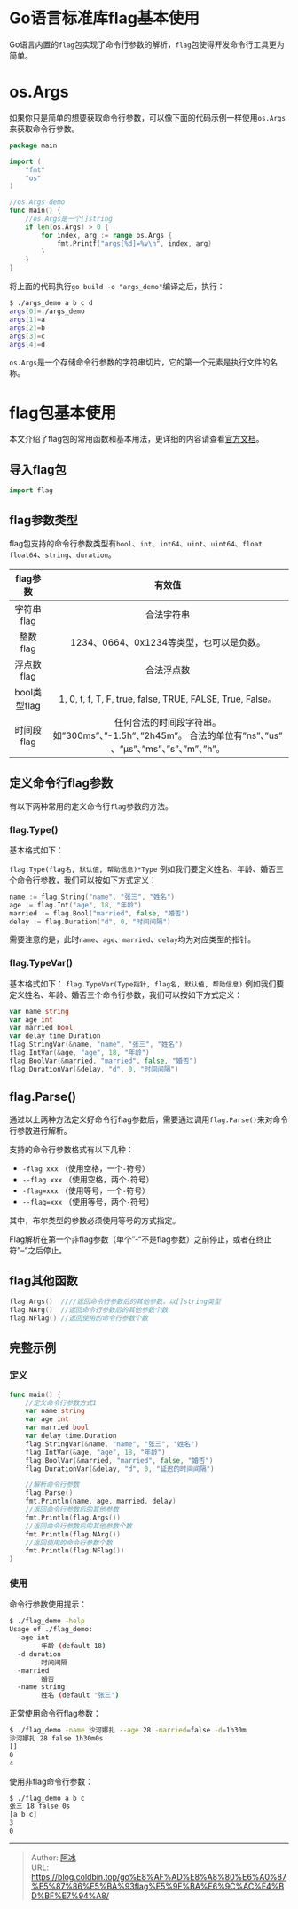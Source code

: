 # Go语言标准库flag基本使用


Go语言内置的`flag`包实现了命令行参数的解析，`flag`包使得开发命令行工具更为简单。

# os.Args

如果你只是简单的想要获取命令行参数，可以像下面的代码示例一样使用`os.Args`来获取命令行参数。

```go
package main

import (
	"fmt"
	"os"
)

//os.Args demo
func main() {
	//os.Args是一个[]string
	if len(os.Args) > 0 {
		for index, arg := range os.Args {
			fmt.Printf("args[%d]=%v\n", index, arg)
		}
	}
}
```

将上面的代码执行`go build -o "args_demo"`编译之后，执行：

```bash
$ ./args_demo a b c d
args[0]=./args_demo
args[1]=a
args[2]=b
args[3]=c
args[4]=d
```

`os.Args`是一个存储命令行参数的字符串切片，它的第一个元素是执行文件的名称。

# flag包基本使用

本文介绍了flag包的常用函数和基本用法，更详细的内容请查看[官方文档](https://studygolang.com/pkgdoc)。

## 导入flag包

```go
import flag
```

## flag参数类型

flag包支持的命令行参数类型有`bool`、`int`、`int64`、`uint`、`uint64`、`float` `float64`、`string`、`duration`。

|   flag参数   |                            有效值                            |
| :----------: | :----------------------------------------------------------: |
|  字符串flag  |                          合法字符串                          |
|   整数flag   |           1234、0664、0x1234等类型，也可以是负数。           |
|  浮点数flag  |                          合法浮点数                          |
| bool类型flag |  1, 0, t, f, T, F, true, false, TRUE, FALSE, True, False。   |
|  时间段flag  | 任何合法的时间段字符串。如”300ms”、”-1.5h”、”2h45m”。 合法的单位有”ns”、”us” 、“µs”、”ms”、”s”、”m”、”h”。 |

## 定义命令行flag参数

有以下两种常用的定义命令行`flag`参数的方法。

### flag.Type()

基本格式如下：

`flag.Type(flag名, 默认值, 帮助信息)*Type` 例如我们要定义姓名、年龄、婚否三个命令行参数，我们可以按如下方式定义：

```go
name := flag.String("name", "张三", "姓名")
age := flag.Int("age", 18, "年龄")
married := flag.Bool("married", false, "婚否")
delay := flag.Duration("d", 0, "时间间隔")
```

需要注意的是，此时`name`、`age`、`married`、`delay`均为对应类型的指针。

### flag.TypeVar()

基本格式如下： `flag.TypeVar(Type指针, flag名, 默认值, 帮助信息)` 例如我们要定义姓名、年龄、婚否三个命令行参数，我们可以按如下方式定义：

```go
var name string
var age int
var married bool
var delay time.Duration
flag.StringVar(&name, "name", "张三", "姓名")
flag.IntVar(&age, "age", 18, "年龄")
flag.BoolVar(&married, "married", false, "婚否")
flag.DurationVar(&delay, "d", 0, "时间间隔")
```

## flag.Parse()

通过以上两种方法定义好命令行flag参数后，需要通过调用`flag.Parse()`来对命令行参数进行解析。

支持的命令行参数格式有以下几种：

- `-flag xxx` （使用空格，一个`-`符号）
- `--flag xxx` （使用空格，两个`-`符号）
- `-flag=xxx` （使用等号，一个`-`符号）
- `--flag=xxx` （使用等号，两个`-`符号）

其中，布尔类型的参数必须使用等号的方式指定。

Flag解析在第一个非flag参数（单个”-“不是flag参数）之前停止，或者在终止符”–“之后停止。

## flag其他函数

```go
flag.Args()  ////返回命令行参数后的其他参数，以[]string类型
flag.NArg()  //返回命令行参数后的其他参数个数
flag.NFlag() //返回使用的命令行参数个数
```

## 完整示例

### 定义

```go
func main() {
	//定义命令行参数方式1
	var name string
	var age int
	var married bool
	var delay time.Duration
	flag.StringVar(&name, "name", "张三", "姓名")
	flag.IntVar(&age, "age", 18, "年龄")
	flag.BoolVar(&married, "married", false, "婚否")
	flag.DurationVar(&delay, "d", 0, "延迟的时间间隔")

	//解析命令行参数
	flag.Parse()
	fmt.Println(name, age, married, delay)
	//返回命令行参数后的其他参数
	fmt.Println(flag.Args())
	//返回命令行参数后的其他参数个数
	fmt.Println(flag.NArg())
	//返回使用的命令行参数个数
	fmt.Println(flag.NFlag())
}
```

### 使用

命令行参数使用提示：

```bash
$ ./flag_demo -help
Usage of ./flag_demo:
  -age int
        年龄 (default 18)
  -d duration
        时间间隔
  -married
        婚否
  -name string
        姓名 (default "张三")
```

正常使用命令行flag参数：

```bash
$ ./flag_demo -name 沙河娜扎 --age 28 -married=false -d=1h30m
沙河娜扎 28 false 1h30m0s
[]
0
4
```

使用非flag命令行参数：

```bash
$ ./flag_demo a b c
张三 18 false 0s
[a b c]
3
0
```


---

> Author: [阿冰](https://github.com/cold-bin)  
> URL: https://blog.coldbin.top/go%E8%AF%AD%E8%A8%80%E6%A0%87%E5%87%86%E5%BA%93flag%E5%9F%BA%E6%9C%AC%E4%BD%BF%E7%94%A8/  

